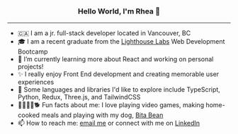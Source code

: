 <h3 align="center"> Hello World, I'm Rhea 👋</h3>

---

- 🇨🇦 I am a jr. full-stack developer located in Vancouver, BC
- 🎓 I am a recent graduate from the [Lighthouse Labs](https://www.lighthouselabs.ca/) Web Development Bootcamp
- 🌱 I’m currently learning more about React and working on personal projects!
- ✨ I really enjoy Front End development and creating memorable user experiences
- 🧰 Some languages and libraries I'd like to explore include TypeScript, Python, Redux, Three.js, and TailwindCSS
- 👾👩🏻‍🍳🐕 Fun facts about me: I love playing video games, making home-cooked meals and playing with my dog, [Bita Bean](https://www.instagram.com/bitabeanbb/)
- 📫 How to reach me: [email me](mailto:rheaazarraga@gmail.com) or connect with me on [LinkedIn](https://www.linkedin.com/in/rhea-azarraga/)
